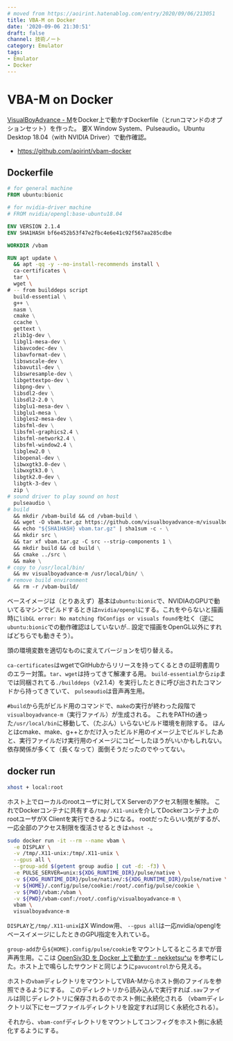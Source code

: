 ```yaml
---
# moved from https://aoirint.hatenablog.com/entry/2020/09/06/213051
title: VBA-M on Docker
date: '2020-09-06 21:30:51'
draft: false
channel: 技術ノート
category: Emulator
tags:
- Emulator
- Docker
---
```

# VBA-M on Docker

[VisualBoyAdvance - M](https://github.com/visualboyadvance-m/visualboyadvance-m)をDocker上で動かすDockerfile（とrunコマンドのオプションセット）を作った。
要X Window System、Pulseaudio。Ubuntu Desktop 18.04（with NVIDIA Driver）で動作確認。

- <https://github.com/aoirint/vbam-docker>

## Dockerfile

```dockerfile
# for general machine
FROM ubuntu:bionic

# for nvidia-driver machine
# FROM nvidia/opengl:base-ubuntu18.04

ENV VERSION 2.1.4
ENV SHA1HASH bf6e452b53f47e2fbc4e6e41c92f567aa285cdbe

WORKDIR /vbam

RUN apt update \
  && apt -qq -y --no-install-recommends install \
  ca-certificates \
  tar \
  wget \
# -- from builddeps script
  build-essential \
  g++ \
  nasm \
  cmake \
  ccache \
  gettext \
  zlib1g-dev \
  libgl1-mesa-dev \
  libavcodec-dev \
  libavformat-dev \
  libswscale-dev \
  libavutil-dev \
  libswresample-dev \
  libgettextpo-dev \
  libpng-dev \
  libsdl2-dev \
  libsdl2-2.0 \
  libglu1-mesa-dev \
  libglu1-mesa \
  libgles2-mesa-dev \
  libsfml-dev \
  libsfml-graphics2.4 \
  libsfml-network2.4 \
  libsfml-window2.4 \
  libglew2.0 \
  libopenal-dev \
  libwxgtk3.0-dev \
  libwxgtk3.0 \
  libgtk2.0-dev \
  libgtk-3-dev \
  zip \
# sound driver to play sound on host
  pulseaudio \
# build
  && mkdir /vbam-build && cd /vbam-build \
  && wget -O vbam.tar.gz https://github.com/visualboyadvance-m/visualboyadvance-m/archive/v${VERSION}.tar.gz \
  && echo "${SHA1HASH} vbam.tar.gz" | sha1sum -c - \
  && mkdir src \
  && tar xf vbam.tar.gz -C src --strip-components 1 \
  && mkdir build && cd build \
  && cmake ../src \
  && make \
# copy to /usr/local/bin/
  && mv visualboyadvance-m /usr/local/bin/ \
# remove build environment
  && rm -r /vbam-build/
```

ベースイメージは（とりあえず）基本は`ubuntu:bionic`で、NVIDIAのGPUで動いてるマシンでビルドするときは`nvidia/opengl`にする。これをやらないと描画時に`libGL error: No matching fbConfigs or visuals found`を吐く（逆に`ubuntu:bionic`での動作確認はしていないが.. 設定で描画をOpenGL以外にすればどちらでも動きそう）。

頭の環境変数を適切なものに変えてバージョンを切り替える。

`ca-certificates`はwgetでGitHubからリリースを持ってくるときの証明書周りのエラー対策。`tar`、`wget`は持ってきて解凍する用。
`build-essential`から`zip`までは同梱されてる`./builddeps`（v2.1.4）を実行したときに呼び出されたコマンドから持ってきていて、
`pulseaudio`は音声再生用。

`#build`から先がビルド用のコマンドで、`make`の実行が終わった段階で`visualboyadvance-m`（実行ファイル）が生成される。
これをPATHの通った`/usr/local/bin`に移動して、（たぶん）いらないビルド環境を削除する。
ほんとはcmake、make、g++とかだけ入ったビルド用のイメージ上でビルドしたあと、実行ファイルだけ実行用のイメージにコピーしたほうがいいかもしれない。
依存関係が多くて（長くなって）面倒そうだったのでやってない。

## docker run

```sh
xhost + local:root
```

ホスト上でローカルのrootユーザに対してX Serverのアクセス制限を解除。
これでDockerコンテナに共有する`/tmp/.X11-unix`を介してDockerコンテナ上のrootユーザがX Clientを実行できるようになる。
rootだったらいい気がするが、一応全部のアクセス制限を復活させるときは`xhost -`。


```sh
sudo docker run -it --rm --name vbam \
  -e DISPLAY \
  -v /tmp/.X11-unix:/tmp/.X11-unix \
  --gpus all \
  --group-add $(getent group audio | cut -d: -f3) \
  -e PULSE_SERVER=unix:${XDG_RUNTIME_DIR}/pulse/native \
  -v ${XDG_RUNTIME_DIR}/pulse/native/:${XDG_RUNTIME_DIR}/pulse/native \
  -v ${HOME}/.config/pulse/cookie:/root/.config/pulse/cookie \
  -v ${PWD}/vbam:/vbam \
  -v ${PWD}/vbam-conf:/root/.config/visualboyadvance-m \
  vbam \
  visualboyadvance-m
```

`DISPLAY`と`/tmp/.X11-unix`はX Window用、
`--gpus all`は一応nvidia/openglをベースイメージにしたときのGPU指定を入れている。

`group-add`から`${HOME}.config/pulse/cookie`をマウントしてるところまでが音声再生用。ここは [OpenSiv3D を Docker 上で動かす - nekketsu^ω](https://nekketsuuu.github.io/entries/2017/12/04/opensiv3d-on-docker.html) を参考にした。ホスト上で鳴らしたサウンドと同じように`pavucontrol`から見える。

ホストの`vbam`ディレクトリをマウントしてVBA-Mからホスト側のファイルを参照できるようにする。
このディレクトリから読み込んで実行すれば`.sav`ファイルは同じディレクトリに保存されるのでホスト側に永続化される
（vbamディレクトリ以下にセーブファイルディレクトリを設定すれば同じく永続化される）。

それから、`vbam-conf`ディレクトリをマウントしてコンフィグをホスト側に永続化するようにする。
